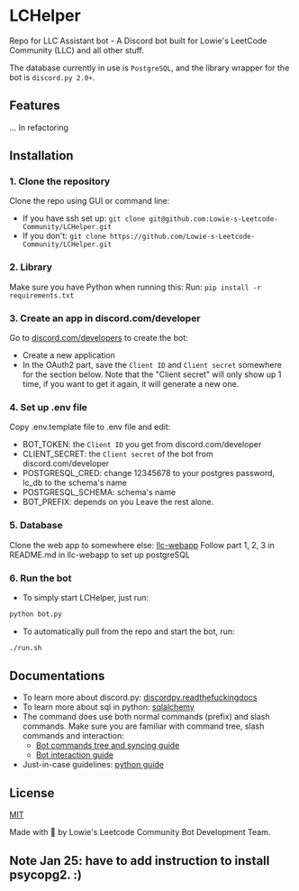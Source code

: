 # LCHelper

Repo for LLC Assistant bot - A Discord bot built for Lowie's LeetCode Community (LLC) and all other stuff.

The database currently in use is `PostgreSQL`, and the library wrapper for the bot is `discord.py 2.0+`.

## Features

... In refactoring

## Installation

### 1. Clone the repository

Clone the repo using GUI or command line:
- If you have ssh set up: `git clone git@github.com:Lowie-s-Leetcode-Community/LCHelper.git`
- If you don't: `git clone https://github.com/Lowie-s-Leetcode-Community/LCHelper.git`

### 2. Library

Make sure you have Python when running this:
Run: `pip install -r requirements.txt`

### 3. Create an app in discord.com/developer

Go to [discord.com/developers](https://discord.com/developers/docs/intro) to create the bot:
- Create a new application
- In the OAuth2 part, save the `Client ID` and `Client secret` somewhere for the section below. Note that the "Client secret" will only show up 1 time, if you want to get it again, it will generate a new one.

### 4. Set up .env file

Copy .env.template file to .env file and edit:
- BOT_TOKEN: the `Client ID` you get from discord.com/developer 
- CLIENT_SECRET: the `Client secret` of the bot from discord.com/developer
- POSTGRESQL_CRED: change 12345678 to your postgres password, lc_db to the schema's name
- POSTGRESQL_SCHEMA: schema's name
- BOT_PREFIX: depends on you
Leave the rest alone.

### 5. Database

Clone the web app to somewhere else: [llc-webapp](https://github.com/Lowie-s-Leetcode-Community/llc-webapp)
Follow part 1, 2, 3 in README.md in llc-webapp to set up postgreSQL

### 6. Run the bot

- To simply start LCHelper, just run:

```sh
python bot.py
```

- To automatically pull from the repo and start the bot, run:

```sh
./run.sh
```

## Documentations

- To learn more about discord.py: [discordpy.readthefuckingdocs](https://discordpy.readthedocs.io/en/latest/index.html#manuals)
- To learn more about sql in python: [sqlalchemy](https://www.sqlalchemy.org/)
- The command does use both normal commands (prefix) and slash commands. Make sure you are familiar with command tree, slash commands and interaction:
  - [Bot commands tree and syncing guide](https://gist.github.com/AbstractUmbra/a9c188797ae194e592efe05fa129c57f)
  - [Bot interaction guide](https://gist.github.com/AbstractUmbra/a9c188797ae194e592efe05fa129c57f)
- Just-in-case guidelines: [python guide](https://www.youtube.com/watch?v=dQw4w9WgXcQ)

## License

[MIT](https://choosealicense.com/licenses/mit/)

Made with 🧡 by Lowie's Leetcode Community Bot Development Team.

## Note Jan 25: have to add instruction to install psycopg2. :)
